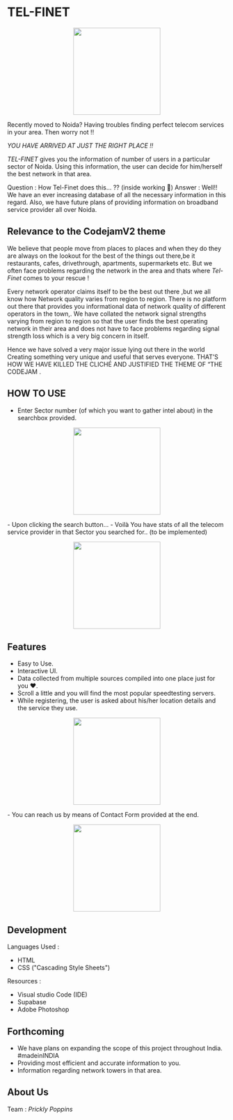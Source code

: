 # TEL-FINET
<p align="center">
    <img src=images/a.jpeg height=200>
</p>


Recently moved to Noida? 
Having troubles finding perfect telecom services in your area.
Then worry not !!

 *YOU HAVE ARRIVED AT JUST THE RIGHT PLACE !!*
 
 *TEL-FINET* gives you the information of number of users in a particular sector of Noida. Using this information, the user can decide for him/herself the best network in that area.

Question : How Tel-Finet does this... ?? (inside working 👀)
Answer : Well!! We have an ever increasing database of all the necessary information in this regard.
Also, we have future plans of providing information on broadband service provider all over Noida.
   
## Relevance to the CodejamV2 theme 
We believe that people move from places to places and when they do they are always on the lookout for the best of the things out there,be it restaurants, cafes, drivethrough,
apartments, supermarkets etc. But we often face problems regarding the network in the area and thats where *Tel-Finet* comes to your rescue !

Every network operator claims itself to be the best out there ,but we all know how 
Network quality varies from region to region. There is no platform out there that provides you informational data of  network  quality of different operators in the town,.
We have collated the network signal strengths varying from region to region so that the user finds the best operating network in their area and does not have to face problems regarding signal strength loss which is a very big concern in itself.

Hence we have solved a very major issue lying out there in the world
Creating something very unique and useful that serves everyone.
THAT’S HOW WE HAVE KILLED THE CLICHÉ AND JUSTIFIED THE THEME OF “THE CODEJAM .


## HOW TO USE  

- Enter Sector number (of which you want to gather intel about) in the searchbox provided.
<p align="center">
    <img src=images/b.jpeg height=200>
</p>
- Upon clicking the search button...
- Voilà You have stats of all the telecom service provider in that Sector you searched for.. (to be implemented)
<p align="center">
    <img src=images/e.jpeg height=200>
</p>




## Features

- Easy to Use.
- Interactive UI.
- Data collected from multiple sources compiled into one place just for you ❤️.
- Scroll a little and you will find the most popular speedtesting servers.
- While registering, the user is asked about his/her location details and the service they use.
<p align="center">
    <img src=images/c.jpeg height=200>
</p>
- You can reach us by means of  Contact Form provided at the end.
<p align="center">
    <img src=images/d.jpeg height=200>
</p>

## Development 

Languages Used : 
- HTML
- CSS ("Cascading Style Sheets")

Resources :
- Visual studio Code (IDE)
- Supabase 
- Adobe Photoshop



## Forthcoming
- We have plans on expanding the scope of this project throughout India. #madeinINDIA
- Providing most efficient and accurate information to you.
- Information regarding network towers in that area.

## About Us
Team  : *Prickly Poppins*
